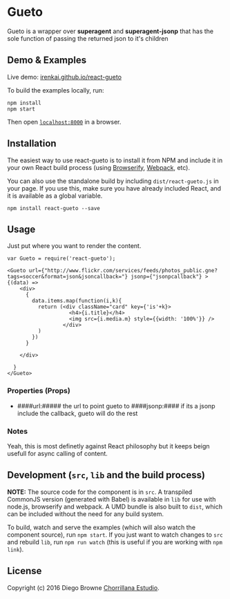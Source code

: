 # Gueto

Gueto is a wrapper over **superagent** and **superagent-jsonp** that has the sole function of passing the returned json to it's children


## Demo & Examples

Live demo: [irenkai.github.io/react-gueto](http://irenkai.github.io/react-gueto/)

To build the examples locally, run:

```
npm install
npm start
```

Then open [`localhost:8000`](http://localhost:8000) in a browser.


## Installation

The easiest way to use react-gueto is to install it from NPM and include it in your own React build process (using [Browserify](http://browserify.org), [Webpack](http://webpack.github.io/), etc).

You can also use the standalone build by including `dist/react-gueto.js` in your page. If you use this, make sure you have already included React, and it is available as a global variable.

```
npm install react-gueto --save
```


## Usage

Just put where you want to render the content.

```
var Gueto = require('react-gueto');

<Gueto url={"http://www.flickr.com/services/feeds/photos_public.gne?tags=soccer&format=json&jsoncallback="} jsonp={"jsonpcallback"} >
{(data) =>
    <div>
      {
        data.items.map(function(i,k){
          return (<div className="card" key={'is'+k}>
                    <h4>{i.title}</h4>
                    <img src={i.media.m} style={{width: '100%'}} />
                  </div>
          )
        })
      }

    </div>

  }
</Gueto>
```

### Properties (Props)

* ####url:##### the url to point gueto to
  ####jsonp:#### if its a jsonp include the callback, gueto will do the rest

### Notes

  Yeah, this is most definetly against React philosophy but it keeps beign usefull for async calling of content.


## Development (`src`, `lib` and the build process)

**NOTE:** The source code for the component is in `src`. A transpiled CommonJS version (generated with Babel) is available in `lib` for use with node.js, browserify and webpack. A UMD bundle is also built to `dist`, which can be included without the need for any build system.

To build, watch and serve the examples (which will also watch the component source), run `npm start`. If you just want to watch changes to `src` and rebuild `lib`, run `npm run watch` (this is useful if you are working with `npm link`).

## License

Copyright (c) 2016 Diego Browne [Chorrillana Estudio](http://chorrillana.cl/).
